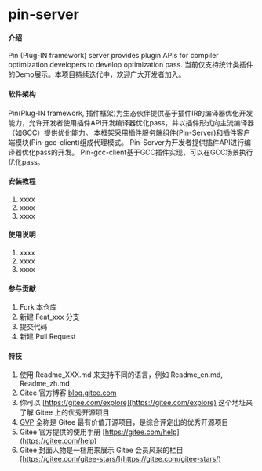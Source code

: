 # pin-server

#### 介绍
Pin (Plug-IN framework) server provides plugin APIs for compiler optimization developers to develop optimization pass.
当前仅支持统计类插件的Demo展示。本项目持续迭代中，欢迎广大开发者加入。

#### 软件架构
Pin(Plug-IN framework, 插件框架)为生态伙伴提供基于插件IR的编译器优化开发能力，允许开发者使用插件API开发编译器优化pass，并以插件形式向主流编译器（如GCC）提供优化能力。
本框架采用插件服务端组件(Pin-Server)和插件客户端模块(Pin-gcc-client)组成代理模式。
Pin-Server为开发者提供插件API进行编译器优化pass的开发。
Pin-gcc-client基于GCC插件实现，可以在GCC场景执行优化pass。


#### 安装教程

1.  xxxx
2.  xxxx
3.  xxxx

#### 使用说明

1.  xxxx
2.  xxxx
3.  xxxx

#### 参与贡献

1.  Fork 本仓库
2.  新建 Feat_xxx 分支
3.  提交代码
4.  新建 Pull Request


#### 特技

1.  使用 Readme\_XXX.md 来支持不同的语言，例如 Readme\_en.md, Readme\_zh.md
2.  Gitee 官方博客 [blog.gitee.com](https://blog.gitee.com)
3.  你可以 [https://gitee.com/explore](https://gitee.com/explore) 这个地址来了解 Gitee 上的优秀开源项目
4.  [GVP](https://gitee.com/gvp) 全称是 Gitee 最有价值开源项目，是综合评定出的优秀开源项目
5.  Gitee 官方提供的使用手册 [https://gitee.com/help](https://gitee.com/help)
6.  Gitee 封面人物是一档用来展示 Gitee 会员风采的栏目 [https://gitee.com/gitee-stars/](https://gitee.com/gitee-stars/)
